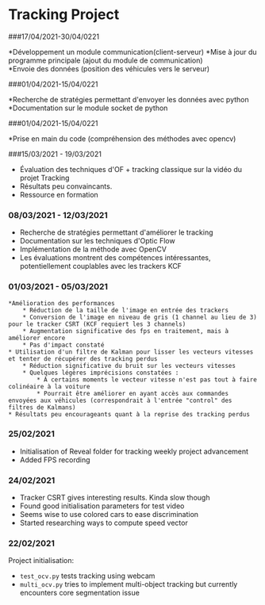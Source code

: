 ﻿# Tracking Project

###17/04/2021-30/04/0221

*Développement un module communication(client-serveur)
*Mise à jour du programme principale (ajout du module de communication)  
*Envoie des données (position des véhicules vers le serveur)

###01/04/2021-15/04/0221

*Recherche de stratégies permettant d'envoyer les données avec python
*Documentation sur le module socket de python 

###01/04/2021-15/04/0221

*Prise en main du code (compréhension des méthodes avec opencv) 

###15/03/2021 - 19/03/2021

* Évaluation des techniques d'OF + tracking classique sur la vidéo du projet Tracking 
* Résultats peu convaincants. 
* Ressource en formation

### 08/03/2021 - 12/03/2021

* Recherche de stratégies permettant d'améliorer le tracking 
* Documentation sur les techniques d'Optic Flow
* Implémentation de la méthode avec OpenCV 
* Les évaluations montrent des compétences intéressantes, potentiellement couplables avec les trackers KCF


### 01/03/2021 - 05/03/2021

    *Amélioration des performances
        * Réduction de la taille de l'image en entrée des trackers
        * Conversion de l'image en niveau de gris (1 channel au lieu de 3) pour le tracker CSRT (KCF requiert les 3 channels)
        * Augmentation significative des fps en traitement, mais à améliorer encore
        * Pas d'impact constaté
    * Utilisation d'un filtre de Kalman pour lisser les vecteurs vitesses et tenter de récupérer des tracking perdus
        * Réduction significative du bruit sur les vecteurs vitesses 
        * Quelques légères imprécisions constatées :
            * À certains moments le vecteur vitesse n'est pas tout à faire colinéaire à la voiture
            * Pourrait être améliorer en ayant accès aux commandes envoyées aux véhicules (correspondrait à l'entrée "control" des filtres de Kalmans)
    * Résultats peu encourageants quant à la reprise des tracking perdus

### 25/02/2021 

* Initialisation of Reveal folder for tracking weekly project advancement
* Added FPS recording 


### 24/02/2021 

* Tracker CSRT gives interesting results. Kinda slow though 
* Found good initialisation parameters for test video
* Seems wise to use colored cars to ease discrimination  
* Started researching ways to compute speed vector 


### 22/02/2021 

Project initialisation: 

* `test_ocv.py` tests tracking using webcam 
* `multi_ocv.py` tries to implement multi-object tracking but currently encounters core segmentation issue 
